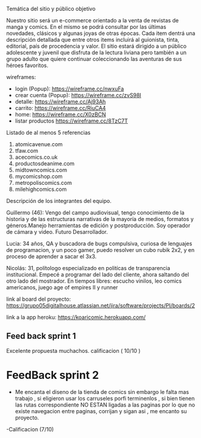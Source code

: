 Temática del sitio y público objetivo

Nuestro sitio será un e-commerce orientado a la venta de revistas de manga y comics. En el mismo se podrá consultar por las últimas novedades, clásicos y algunas joyas de otras épocas. Cada item dentrá una descripción detallada que entre otros items incluirá al guionista, tinta, editorial, país de procedencia y valor. El sitio estará dirigido a un público adolescente y juvenil que disfruta de la lectura liviana pero también a un grupo adulto que quiere continuar coleccionando las aventuras de sus héroes favoritos. 

wireframes:

* login (Popup): https://wireframe.cc/nwxuFa
* crear cuenta (Popup): https://wireframe.cc/zvS98I
* detalle: https://wireframe.cc/Aj93Ah
* carrito: https://wireframe.cc/RiuCA4
* home: https://wireframe.cc/X0zBCN 
* listar productos https://wireframe.cc/8TzC7T

Listado de al menos 5 referencias 

1) atomicavenue.com
2) tfaw.com
3) acecomics.co.uk
4) productosdeanime.com
5) midtowncomics.com
6) mycomicshop.com
7) metropoliscomics.com
8) milehighcomics.com

Descripción de los integrantes del equipo.

Guillermo (46): Vengo del campo audiovisual, tengo conocimiento de la historia y de las estructuras narrativas de la mayoría de medios, formatos y géneros.Manejo herramientas de edición y postproducción. Soy operador de cámara y video. Futuro Desarrollador.

Lucia: 34 años, QA y buscadora de bugs compulsiva, curiosa de lenguajes de programacion, y un poco gamer, puedo resolver un cubo rubik 2x2, y en proceso de aprender a sacar el 3x3.

Nicolás: 31, polítologo especializado en politícas de transparencia institucional. Empecé a programar del lado del cliente, ahora saltando del otro lado del mostrador. En tiempos libres: escucho vinilos, leo comics americanos, juego age of empires II y runner

link al board del proyecto: https://grupo05digitalhouse.atlassian.net/jira/software/projects/PI/boards/2

link a la app heroku: https://koaricomic.herokuapp.com/


## Feed back sprint 1
Excelente propuesta muchachos.    calificacion ( 10/10 )

# FeedBack sprint 2
- Me encanta el diseno de la tienda de comics sin embargo le falta mas trabajo , si eligieron usar los carruseles porfi terminenlos , si bien tienen las rutas correspondiente NO ESTAN ligadas a las paginas por lo que no existe navegacion entre paginas, corrijan y sigan asi , me encanto su proyecto.

-Calificacion (7/10)
